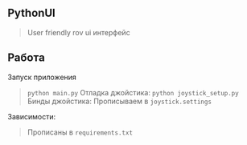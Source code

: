 ## PythonUI
> User friendly rov ui интерфейс

## Работа
Запуск приложения
> `python main.py`
Отладка джойстика:
> `python joystick_setup.py`
Бинды джойстика:
> Прописываем в `joystick.settings`

Зависимости:
> Прописаны в `requirements.txt`
